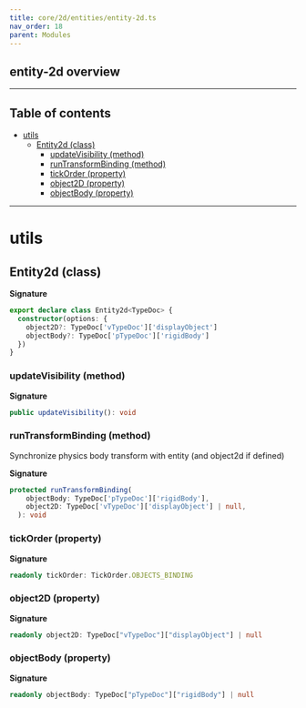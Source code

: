 ```yaml
---
title: core/2d/entities/entity-2d.ts
nav_order: 18
parent: Modules
---
```


## entity-2d overview

---

<h2 class="text-delta">Table of contents</h2>

- [utils](#utils)
  - [Entity2d (class)](#entity2d-class)
    - [updateVisibility (method)](#updatevisibility-method)
    - [runTransformBinding (method)](#runtransformbinding-method)
    - [tickOrder (property)](#tickorder-property)
    - [object2D (property)](#object2d-property)
    - [objectBody (property)](#objectbody-property)

---

# utils

## Entity2d (class)

**Signature**

```ts
export declare class Entity2d<TypeDoc> {
  constructor(options: {
    object2D?: TypeDoc['vTypeDoc']['displayObject']
    objectBody?: TypeDoc['pTypeDoc']['rigidBody']
  })
}
```

### updateVisibility (method)

**Signature**

```ts
public updateVisibility(): void
```

### runTransformBinding (method)

Synchronize physics body transform with entity (and object2d if defined)

**Signature**

```ts
protected runTransformBinding(
    objectBody: TypeDoc['pTypeDoc']['rigidBody'],
    object2D: TypeDoc['vTypeDoc']['displayObject'] | null,
  ): void
```

### tickOrder (property)

**Signature**

```ts
readonly tickOrder: TickOrder.OBJECTS_BINDING
```

### object2D (property)

**Signature**

```ts
readonly object2D: TypeDoc["vTypeDoc"]["displayObject"] | null
```

### objectBody (property)

**Signature**

```ts
readonly objectBody: TypeDoc["pTypeDoc"]["rigidBody"] | null
```
